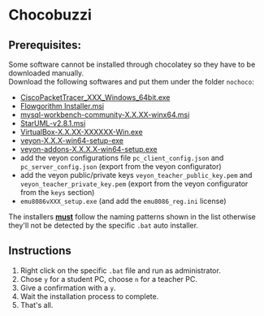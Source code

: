 # Chocobuzzi

## Prerequisites:
Some software cannot be installed through chocolatey so they have to be downloaded manually.
<br>
Download the following softwares and put them under the folder `nochoco`:
 - <a href="https://www.netacad.com/portal/resources/packet-tracer" target="_blank">CiscoPacketTracer_XXX_Windows_64bit.exe</a>
 - <a href="http://www.flowgorithm.org/download/" target="_blank">Flowgorithm Installer.msi</a>
 - <a href="https://dev.mysql.com/downloads/workbench/" target="_blank">mysql-workbench-community-X.X.XX-winx64.msi</a>
 - <a href="https://staruml.io/download/" target="_blank">StarUML-v2.8.1.msi</a>
 - <a href="https://www.virtualbox.org/wiki/Downloads" target="_blank">VirtualBox-X.X.XX-XXXXXX-Win.exe</a>
 - <a href="https://github.com/veyon/veyon/releases" target="_blank">veyon-X.X.X-win64-setup-exe</a>
 - <a href="https://github.com/veyon/addons/releases" target="_blank">veyon-addons-X.X.X.X-win64-setup.exe</a>
 - add the veyon configurations file `pc_client_config.json` and `pc_server_config.json`
   (export from the veyon configurator)
 - add the veyon public/private keys `veyon_teacher_public_key.pem` and `veyon_teacher_private_key.pem`
   (export from the veyon configurator from the `keys` section)
 - `emu8086vXXX_setup.exe` (and add the `emu8086_reg.ini` license)


The installers <ins>**must**</ins> follow the naming patterns shown in the list otherwise 
they'll not be detected by the specific `.bat` auto installer.

## Instructions
1. Right click on the specific `.bat` file and run as administrator.
2. Chose `y` for a student PC, choose `n` for a teacher PC.
3. Give a confirmation with a `y`.
3. Wait the installation process to complete.
4. That's all.
